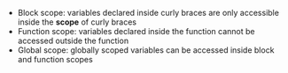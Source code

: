- Block scope: variables declared inside curly braces are only accessible inside the **scope** of curly braces
- Function scope: variables declared inside the function cannot be accessed outside the function
- Global scope: globally scoped variables can be accessed inside block and function scopes